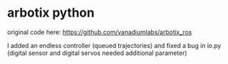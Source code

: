# arbotix python

original code here:
https://github.com/vanadiumlabs/arbotix_ros

I added an endless controller (queued trajectories) and fixed a bug in io.py (digital sensor and digital servos needed additional
parameter)
